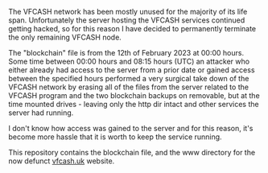 The VFCASH network has been mostly unused for the majority of its life span. Unfortunately the server hosting the VFCASH services continued getting hacked, so for this reason I have decided to permanently terminate the only remaining VFCASH node.

The "blockchain" file is from the 12th of February 2023 at 00:00 hours. Some time between 00:00 hours and 08:15 hours (UTC) an attacker who either already had access to the server from a prior date or gained access between the specified hours performed a very surgical take down of the VFCASH network by erasing all of the files from the server related to the VFCASH program and the two blockchain backups on removable, but at the time mounted drives - leaving only the http dir intact and other services the server had running.

I don't know how access was gained to the server and for this reason, it's become more hassle that it is worth to keep the service running.

This repository contains the blockchain file, and the www directory for the now defunct [vfcash.uk](https://vfcash.uk) website.
